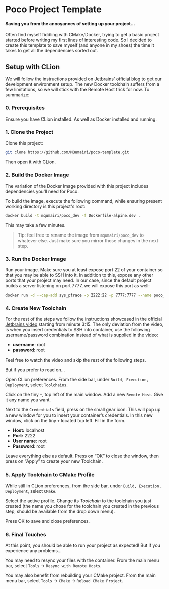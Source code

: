 # Poco Project Template
#### Saving you from the annoyances of setting up your project...

Often find myself fiddling with CMake/Docker, trying to get a basic project started before writing my first lines of interesting code. So I decided to create this template to save myself (and anyone in my shoes) the time it takes to get all the dependencies sorted out.

## Setup with CLion

We will follow the instructions provided on [Jetbrains' official blog](https://blog.jetbrains.com/clion/2020/01/using-docker-with-clion/) to get our development environment setup. The new Docker toolchain suffers from a few limitations, so we will stick with the Remote Host trick for now. To summarize:

### 0. Prerequisites

Ensure you have CLion installed. As well as Docker installed and running.

### 1. Clone the Project

Clone this project:
```bash
git clone https://github.com/MQumairi/poco-template.git
```

Then open it with CLion.

### 2. Build the Docker Image

The variation of the Docker Image provided with this project includes dependencies you'll need for Poco. 

To build the image, execute the following command, while ensuring present working directory is this project's root:
```bash
docker build -t mqumairi/poco_dev -f Dockerfile-alpine.dev .
```
This may take a few minutes.

> Tip: feel free to rename the image from `mqumairi/poco_dev` to whatever else. Just make sure you mirror those changes in the next step.

### 3. Run the Docker Image

Run your image. Make sure you at least expose port 22 of your container so that you may be able to SSH into it. In addition to this, expose any other ports that your project may need. In our case, since the default project builds a server listening on port 7777, we will expose this port as well:
```bash
docker run -d --cap-add sys_ptrace -p 2222:22 -p 7777:7777 --name poco_dev mqumairi/poco_dev
```

### 4. Create New Toolchain

For the rest of the steps we follow the instructions showcased in the official [Jetbrains video](https://www.youtube.com/watch?v=h69XLiMtCT8) starting from minute 3:15. The only deviation from the video, is when you insert credentials to SSH into container, use the following username/password combination instead of what is supplied in the video:

- **username**: root
- **password**: root

Feel free to watch the video and skip the rest of the following steps. 

But if you prefer to read on...

Open CLion preferences. From the side bar, under `Build, Execution, Deployment`, select `Toolchains`.

Click on the tiny `+`, top left of the main window. Add a new `Remote Host`. Give it any name you want.

Next to the `Credentials` field, press on the small gear icon. This will pop up a new window for you to insert your container’s credentials. In this new window, click on the tiny `+` located top left. Fill in the form.

- **Host:** localhost
- **Port:** 2222
- **User name**: root
- **Password**: root


Leave everything else as default. Press on “OK” to close the window, then press on “Apply” to create your new Toolchain.

### 5. Apply Toolchain to CMake Profile

While still in CLion preferences, from the side bar, under `Build, Execution, Deployment`, select `CMake`.

Select the active profile. Change its *Toolchain* to the toolchain you just created (the name you chose for the toolchain you created in the previous step, should be available from the drop down menu).

Press OK to save and close preferences.

### 6. Final Touches

At this point, you should be able to run your project as expected! But if you experience any problems...

You may need to resync your files with the container. From the main menu bar, select `Tools` -> `Resync with Remote Hosts`.

You may also benefit from rebuilding your CMake project. From the main menu bar, select `Tools` -> `CMake` -> `Reload CMake Project`.

